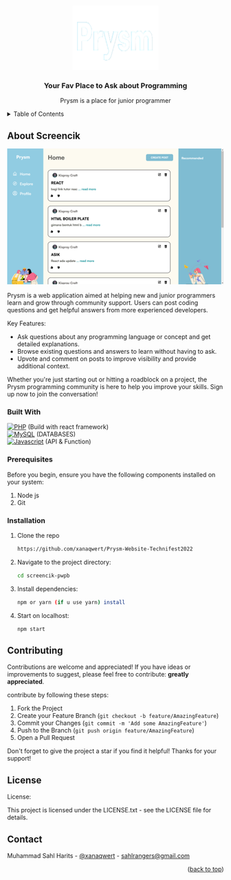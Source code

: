 <!-- PROJECT LOGO -->
<br />
<div align="center">
  <a href="">
    <img src="Images/prysm.png" alt="Logo" width="200px" height="150px">
  </a>

  <h3 align="center">Your Fav Place to Ask about Programming</h3>

  <p align="center">
    Prysm is a place for junior programmer
    <br />
  </p>
</div>



<!-- TABLE OF CONTENTS -->
<details>
  <summary>Table of Contents</summary>
  <ol>
    <li>
      <a href="#about-the-project">About The Project</a>
      <ul>
        <li><a href="#built-with">Built With</a></li>
      </ul>
    </li>
    <li>
      <a href="#getting-started">Getting Started</a>
      <ul>
        <li><a href="#prerequisites">Prerequisites</a></li>
        <li><a href="#installation">Installation</a></li>
      </ul>
    </li>
    <li><a href="#license">License</a></li>
    <li><a href="#contact">Contact</a></li>
  </ol>
</details>



<!-- ABOUT THE PROJECT -->
## About Screencik

<img src="Images/Screenshot (196).png" alt="Screenshot">

Prysm is a web application aimed at helping new and junior programmers learn and grow through community support. Users can post coding questions and get helpful answers from more experienced developers.

Key Features:
* Ask questions about any programming language or concept and get detailed explanations.
* Browse existing questions and answers to learn without having to ask.
* Upvote and comment on posts to improve visibility and provide additional context.

Whether you're just starting out or hitting a roadblock on a project, the Prysm programming community is here to help you improve your skills. Sign up now to join the conversation!



### Built With

[![PHP](https://skillicons.dev/icons?i=js)]() (Build with react framework)
</br>
[![MySQL](https://skillicons.dev/icons?i=firebase)]() (DATABASES)
</br>
[![Javascript](https://skillicons.dev/icons?i=react)]() (API & Function)

### Prerequisites

Before you begin, ensure you have the following components installed on your system:

  1. Node js
  2. Git

### Installation


1. Clone the repo
   ```sh
   https://github.com/xanaqwert/Prysm-Website-Technifest2022
   ```
2. Navigate to the project directory:
   ```sh
   cd screencik-pwpb
   ```
3. Install dependencies:
   ```sh
   npm or yarn (if u use yarn) install
   ```
4. Start on localhost:
   ```sh
   npm start
   ```



<!-- CONTRIBUTING -->
## Contributing

Contributions are welcome and appreciated! If you have ideas or improvements to suggest, please feel free to contribute: **greatly appreciated**.

contribute by following these steps:

1. Fork the Project
2. Create your Feature Branch (`git checkout -b feature/AmazingFeature`)
3. Commit your Changes (`git commit -m 'Add some AmazingFeature'`)
4. Push to the Branch (`git push origin feature/AmazingFeature`)
5. Open a Pull Request

Don't forget to give the project a star if you find it helpful! Thanks for your support!


<!-- LICENSE -->
## License

License:

This project is licensed under the LICENSE.txt - see the LICENSE file for details.

<!-- CONTACT -->
## Contact

Muhammad Sahl Harits - [@xanaqwert](https://twitter.com/xanaqwert) - sahlrangers@gmail.com

<p align="right">(<a href="#readme-top">back to top</a>)</p>
